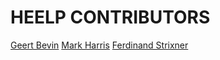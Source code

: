 # HEELP CONTRIBUTORS

[Geert Bevin](https://github.com/gbevin)
[Mark Harris](https://github.com/TheTechnobear)
[Ferdinand Strixner](https://github.com/NothanUmber)
